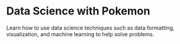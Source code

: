 # Data Science with Pokemon

Learn how to use data science techniques such as data formatting, visualization, and machine learning to help solve problems.
